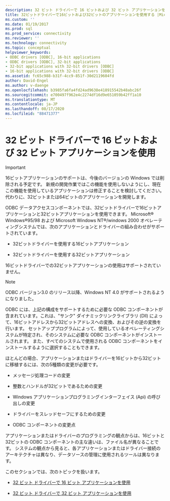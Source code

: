 ```yaml
---
description: 32 ビット ドライバーで 16 ビットおよび 32 ビット アプリケーションを使用
title: 32ビットドライバーで16ビットおよび32ビットのアプリケーションを使用する |Microsoft Docs
ms.custom: ''
ms.date: 01/19/2017
ms.prod: sql
ms.prod_service: connectivity
ms.reviewer: ''
ms.technology: connectivity
ms.topic: conceptual
helpviewer_keywords:
- ODBC drivers [ODBC], 16-bit applications
- ODBC drivers [ODBC], 32-bit applications
- 32-bit applications with 32-bit drivers [ODBC]
- 16-bit applications with 32-bit drivers [ODBC]
ms.assetid: fc65c988-b31f-4cc9-851f-30d2119604fd
author: David-Engel
ms.author: v-daenge
ms.openlocfilehash: b3985fa6fa4fd24ad9638e418915542b48abc26f
ms.sourcegitcommit: e700497f962e4c2274df16d9e651059b42ff1a10
ms.translationtype: MT
ms.contentlocale: ja-JP
ms.lasthandoff: 08/17/2020
ms.locfileid: "88471377"
---
```

# <a name="using-16-bit-and-32-bit-applications-with-32-bit-drivers"></a>32 ビット ドライバーで 16 ビットおよび 32 ビット アプリケーションを使用
> [!IMPORTANT]  
>  16ビットアプリケーションのサポートは、今後のバージョンの Windows では削除される予定です。 新規の開発作業ではこの機能を使用しないようにし、現在この機能を使用しているアプリケーションは修正することを検討してください。 代わりに、32ビットまたは64ビットのアプリケーションを開発します。  
  
 ODBC データアクセスコンポーネントでは、32ビットドライバーで16ビットアプリケーションと32ビットアプリケーションを使用できます。 Microsoft® Windows®95/98 および Microsoft Windows NT®/windows 2000 オペレーティングシステムでは、次のアプリケーションとドライバーの組み合わせがサポートされています。  
  
-   32ビットドライバーを使用する16ビットアプリケーション  
  
-   32ビットドライバーを使用する32ビットアプリケーション  
  
 16ビットドライバーでの32ビットアプリケーションの使用はサポートされていません。  
  
> [!NOTE]  
>  ODBC バージョン3.0 のリリース以降、Windows NT 4.0 がサポートされるようになりました。  
  
 ODBC には、上記の構成をサポートするために必要な ODBC コンポーネントが含まれています。これは、"サンク" ダイナミックリンクライブラリ (Dll) によって、16ビットアドレスから32ビットアドレスへの変換、およびその逆の変換を行います。 セットアッププログラムによって、使用しているオペレーティングシステムが特定され、そのシステムに必要な ODBC コンポーネントがインストールされます。 また、すべてのシステムで使用される ODBC コンポーネントをインストールするように選択することもできます。  
  
 ほとんどの場合、アプリケーションまたはドライバーを16ビットから32ビットに移植するには、次の5種類の変更が必要です。  
  
-   メッセージ処理コードの変更  
  
-   整数とハンドルが32ビットであるための変更  
  
-   Windows アプリケーションプログラミングインターフェイス (Api) の呼び出しの変更  
  
-   ドライバーをスレッドセーフにするための変更  
  
-   ODBC コンポーネントの変更点  
  
 アプリケーションまたはドライバーのプログラミングの観点からは、16ビットと32ビットの ODBC コンポーネントの主な違いは、ファイル名が異なることです。 システムの観点から見ると、各アプリケーションまたはドライバー接続のアーキテクチャは異なり、データソースの管理に使用されるツールは異なります。  
  
 このセクションでは、次のトピックを扱います。  
  
-   [32 ビット ドライバーで 16 ビット アプリケーションを使用](../../odbc/microsoft/using-16-bit-applications-with-32-bit-drivers.md)  
  
-   [32 ビット ドライバーで 32 ビット アプリケーションを使用](../../odbc/microsoft/using-32-bit-applications-with-32-bit-drivers.md)
